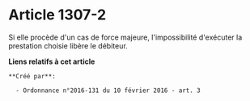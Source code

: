 # Article 1307-2

Si elle procède d'un cas de force majeure, l'impossibilité d'exécuter la prestation choisie libère le débiteur.

**Liens relatifs à cet article**

	**Créé par**:

	  - Ordonnance n°2016-131 du 10 février 2016 - art. 3
